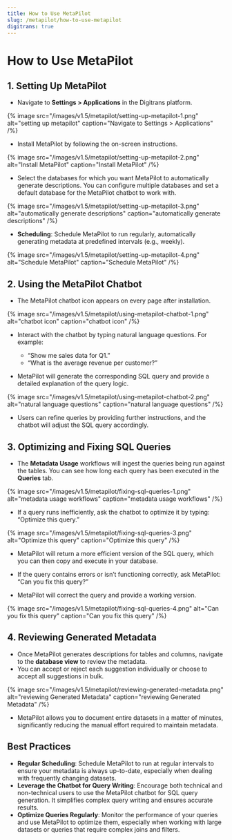 ```yaml
---
title: How to Use MetaPilot
slug: /metapilot/how-to-use-metapilot
digitrans: true
---
```


# How to Use MetaPilot

## 1. Setting Up MetaPilot
- Navigate to **Settings > Applications** in the Digitrans platform.

{% image
src="/images/v1.5/metapilot/setting-up-metapilot-1.png"
alt="setting up metapilot"
caption="Navigate to Settings > Applications"
/%}

- Install MetaPilot by following the on-screen instructions.

{% image
src="/images/v1.5/metapilot/setting-up-metapilot-2.png"
alt="Install MetaPilot"
caption="Install MetaPilot"
/%}

- Select the databases for which you want MetaPilot to automatically generate descriptions. You can configure multiple databases and set a default database for the MetaPilot chatbot to work with.

{% image
src="/images/v1.5/metapilot/setting-up-metapilot-3.png"
alt="automatically generate descriptions"
caption="automatically generate descriptions"
/%}

- **Scheduling**: Schedule MetaPilot to run regularly, automatically generating metadata at predefined intervals (e.g., weekly).

{% image
src="/images/v1.5/metapilot/setting-up-metapilot-4.png"
alt="Schedule MetaPilot"
caption="Schedule MetaPilot"
/%}

## 2. Using the MetaPilot Chatbot
- The MetaPilot chatbot icon appears on every page after installation.

{% image
src="/images/v1.5/metapilot/using-metapilot-chatbot-1.png"
alt="chatbot icon"
caption="chatbot icon"
/%}

- Interact with the chatbot by typing natural language questions. For example:
  - “Show me sales data for Q1.”
  - “What is the average revenue per customer?”

- MetaPilot will generate the corresponding SQL query and provide a detailed explanation of the query logic.

{% image
src="/images/v1.5/metapilot/using-metapilot-chatbot-2.png"
alt="natural language questions"
caption="natural language questions"
/%}

- Users can refine queries by providing further instructions, and the chatbot will adjust the SQL query accordingly.

## 3. Optimizing and Fixing SQL Queries

- The **Metadata Usage** workflows will ingest the queries being run against the tables. You can see how long each query has been executed in the **Queries** tab.

{% image
src="/images/v1.5/metapilot/fixing-sql-queries-1.png"
alt="metadata usage workflows"
caption="metadata usage workflows"
/%}

- If a query runs inefficiently, ask the chatbot to optimize it by typing: “Optimize this query.”

{% image
src="/images/v1.5/metapilot/fixing-sql-queries-3.png"
alt="Optimize this query"
caption="Optimize this query"
/%}

- MetaPilot will return a more efficient version of the SQL query, which you can then copy and execute in your database.

- If the query contains errors or isn’t functioning correctly, ask MetaPilot: “Can you fix this query?” 

- MetaPilot will correct the query and provide a working version.

{% image
src="/images/v1.5/metapilot/fixing-sql-queries-4.png"
alt="Can you fix this query"
caption="Can you fix this query"
/%}

## 4. Reviewing Generated Metadata
- Once MetaPilot generates descriptions for tables and columns, navigate to the **database view** to review the metadata.
- You can accept or reject each suggestion individually or choose to accept all suggestions in bulk.

{% image
src="/images/v1.5/metapilot/reviewing-generated-metadata.png"
alt="reviewing Generated Metadata"
caption="reviewing Generated Metadata"
/%}

- MetaPilot allows you to document entire datasets in a matter of minutes, significantly reducing the manual effort required to maintain metadata.

## Best Practices
- **Regular Scheduling**: Schedule MetaPilot to run at regular intervals to ensure your metadata is always up-to-date, especially when dealing with frequently changing datasets.
- **Leverage the Chatbot for Query Writing**: Encourage both technical and non-technical users to use the MetaPilot chatbot for SQL query generation. It simplifies complex query writing and ensures accurate results.
- **Optimize Queries Regularly**: Monitor the performance of your queries and use MetaPilot to optimize them, especially when working with large datasets or queries that require complex joins and filters.
